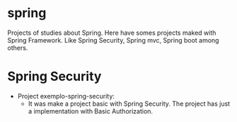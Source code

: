 # spring
Projects of studies about Spring. Here have somes projects maked with Spring Framework. Like Spring Security, Spring mvc, Spring boot among others.

# Spring Security
- Project exemplo-spring-security:
    - It was make a project basic with Spring Security. The project has just a implementation with Basic Authorization.

